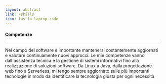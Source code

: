 ```yaml
---
layout: abstract
link: /skills
icon: fas fa-laptop-code
---
```

#### Competenze
***
Nel campo del software è importante mantenersi costantemente aggiornati e valutare continuamente nuovi approcci.
Le mie competenze vanno dall'assistenza tecnica e la gestione di sistemi informativi fino alla realizzazione di soluzioni software.
Da Linux a Java, dalla progettazione web fino a Serverless, mi tengo sempre aggiornato sulle più importanti tecnologie in modo da identificare la tecnologia giusta per ogni necessità.